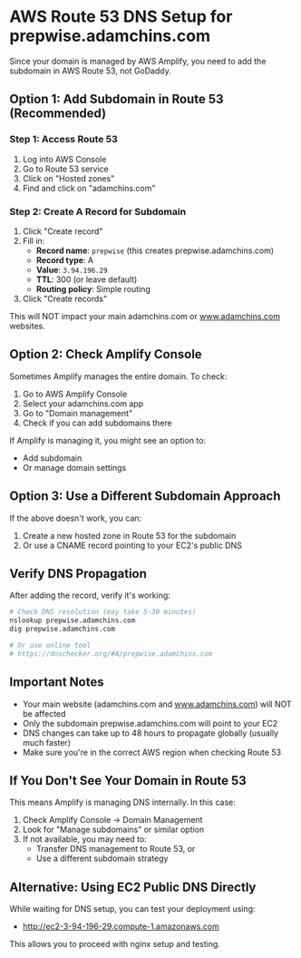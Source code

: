 # AWS Route 53 DNS Setup for prepwise.adamchins.com

Since your domain is managed by AWS Amplify, you need to add the subdomain in AWS Route 53, not GoDaddy.

## Option 1: Add Subdomain in Route 53 (Recommended)

### Step 1: Access Route 53
1. Log into AWS Console
2. Go to Route 53 service
3. Click on "Hosted zones"
4. Find and click on "adamchins.com"

### Step 2: Create A Record for Subdomain
1. Click "Create record"
2. Fill in:
   - **Record name**: `prepwise` (this creates prepwise.adamchins.com)
   - **Record type**: A
   - **Value**: `3.94.196.29`
   - **TTL**: 300 (or leave default)
   - **Routing policy**: Simple routing
3. Click "Create records"

This will NOT impact your main adamchins.com or www.adamchins.com websites.

## Option 2: Check Amplify Console

Sometimes Amplify manages the entire domain. To check:

1. Go to AWS Amplify Console
2. Select your adamchins.com app
3. Go to "Domain management"
4. Check if you can add subdomains there

If Amplify is managing it, you might see an option to:
- Add subdomain
- Or manage domain settings

## Option 3: Use a Different Subdomain Approach

If the above doesn't work, you can:

1. Create a new hosted zone in Route 53 for the subdomain
2. Or use a CNAME record pointing to your EC2's public DNS

## Verify DNS Propagation

After adding the record, verify it's working:

```bash
# Check DNS resolution (may take 5-30 minutes)
nslookup prepwise.adamchins.com
dig prepwise.adamchins.com

# Or use online tool
# https://dnschecker.org/#A/prepwise.adamchins.com
```

## Important Notes

- Your main website (adamchins.com and www.adamchins.com) will NOT be affected
- Only the subdomain prepwise.adamchins.com will point to your EC2
- DNS changes can take up to 48 hours to propagate globally (usually much faster)
- Make sure you're in the correct AWS region when checking Route 53

## If You Don't See Your Domain in Route 53

This means Amplify is managing DNS internally. In this case:

1. Check Amplify Console → Domain Management
2. Look for "Manage subdomains" or similar option
3. If not available, you may need to:
   - Transfer DNS management to Route 53, or
   - Use a different subdomain strategy

## Alternative: Using EC2 Public DNS Directly

While waiting for DNS setup, you can test your deployment using:
- http://ec2-3-94-196-29.compute-1.amazonaws.com

This allows you to proceed with nginx setup and testing.